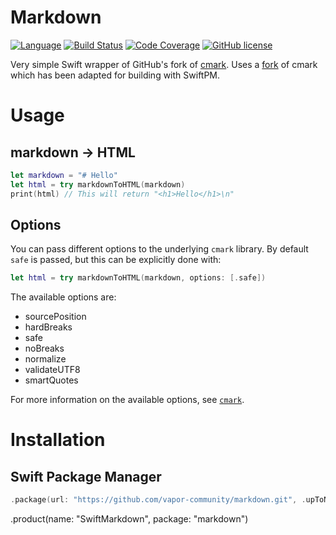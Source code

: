 # Markdown

[![Language](https://img.shields.io/badge/Swift-5.1-brightgreen.svg)](http://swift.org)
[![Build Status](https://github.com/vapor-community/markdown/workflows/CI/badge.svg?branch=master)](https://github.com/vapor-community/markdown/actions)
[![Code Coverage](https://codecov.io/gh/vapor-community/markdown/branch/master/graph/badge.svg)](https://codecov.io/gh/vapor-community/markdown)
[![GitHub license](https://img.shields.io/badge/license-MIT-blue.svg)](https://raw.githubusercontent.com/vapor-community/markdown/master/LICENSE)

Very simple Swift wrapper of GitHub's fork of [cmark](https://github.com/github/cmark). Uses a [fork](https://github.com/brokenhandsio/cmark-gfm) of cmark which has been adapted for building with SwiftPM.

# Usage

## markdown -> HTML

```swift
let markdown = "# Hello"
let html = try markdownToHTML(markdown)
print(html) // This will return "<h1>Hello</h1>\n"
```

## Options

You can pass different options to the underlying `cmark` library. By default `safe` is passed, but this can be explicitly done with:

```swift
let html = try markdownToHTML(markdown, options: [.safe])
```

The available options are:

* sourcePosition
* hardBreaks
* safe
* noBreaks
* normalize
* validateUTF8
* smartQuotes

For more information on the available options, see [`cmark`](https://github.com/github/cmark).

# Installation

## Swift Package Manager

```swift
.package(url: "https://github.com/vapor-community/markdown.git", .upToNextMajor(from: "0.4.0"))
```
.product(name: "SwiftMarkdown", package: "markdown")

